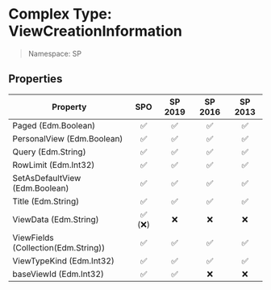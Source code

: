 # Complex Type: ViewCreationInformation

> Namespace: SP

## Properties

Property | SPO | SP 2019 | SP 2016 | SP 2013
----------|:---:|:-------:|:-------:|:-------:
Paged (Edm.Boolean) | ✅ | ✅ | ✅ | ✅
PersonalView (Edm.Boolean) | ✅ | ✅ | ✅ | ✅
Query (Edm.String) | ✅ | ✅ | ✅ | ✅
RowLimit (Edm.Int32) | ✅ | ✅ | ✅ | ✅
SetAsDefaultView (Edm.Boolean) | ✅ | ✅ | ✅ | ✅
Title (Edm.String) | ✅ | ✅ | ✅ | ✅
ViewData (Edm.String) | ✅ (❌) | ❌ | ❌ | ❌
ViewFields (Collection(Edm.String)) | ✅ | ✅ | ✅ | ✅
ViewTypeKind (Edm.Int32) | ✅ | ✅ | ✅ | ✅
baseViewId (Edm.Int32) | ✅ | ✅ | ❌ | ❌